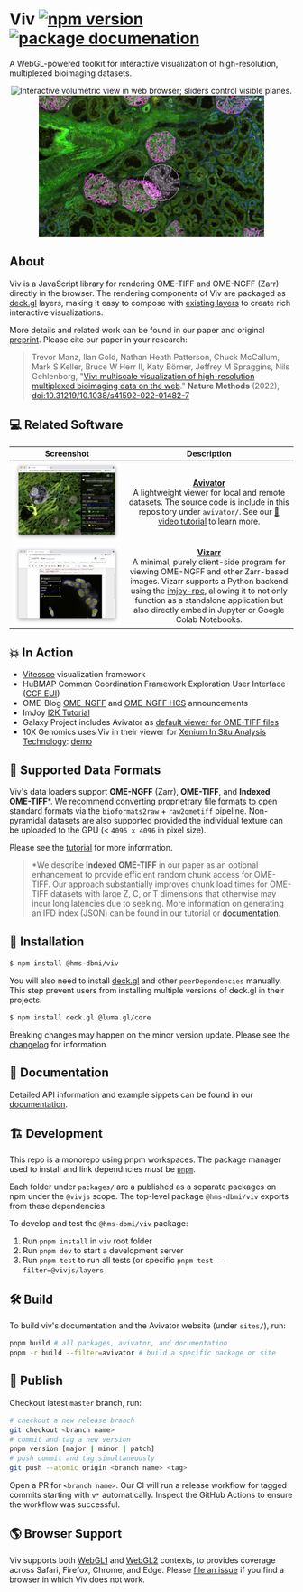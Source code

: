 # Viv [![npm version](https://badge.fury.io/js/%40hms-dbmi%2Fviv.svg)](https://badge.fury.io/js/%40hms-dbmi%2Fviv) [![package documenation](https://img.shields.io/badge/package-documentation-blue)](http://viv.gehlenborglab.org)

A WebGL-powered toolkit for interactive visualization of high-resolution, multiplexed bioimaging datasets.

<p align="center">
<img src="https://github.com/hms-dbmi/viv/raw/master/sites/docs/src/3d-slicing.gif" alt="Interactive volumetric view in web browser; sliders control visible planes." width="400"/> <img src="https://github.com/hms-dbmi/viv/raw/master/sites/docs/src/glomerular-lens.png" alt="Multi-channel rendering of high-resolution microscopy dataset" width="400"/>
</p>

## About

Viv is a JavaScript library for rendering OME-TIFF and OME-NGFF (Zarr) directly in the browser.
The rendering components of Viv are packaged as [deck.gl](https://deck.gl) layers, making it
easy to compose with [existing layers](https://deck.gl/docs/api-reference/layers)
to create rich interactive visualizations.

More details and related work can be found in our paper and original [preprint](https://osf.io/wd2gu/). Please cite our paper in your research:

> Trevor Manz, Ilan Gold, Nathan Heath Patterson, Chuck McCallum, Mark S Keller, Bruce W Herr II, Katy Börner, Jeffrey M Spraggins, Nils Gehlenborg,
> "[Viv: multiscale visualization of high-resolution multiplexed bioimaging data on the web](https://www.nature.com/articles/s41592-022-01482-7)."
> **Nature Methods** (2022), [doi:10.31219/10.1038/s41592-022-01482-7](https://doi.org/10.1038/s41592-022-01482-7)

## 💻 Related Software

| Screenshot   |     Description    |
:-------------------------:|:-------------------------:
<img src="https://github.com/hms-dbmi/viv/raw/master/sites/docs/src/avivator-browser.png" alt="Avivator viewer running in Chrome"/> | [**Avivator**](http://avivator.gehlenborglab.org) <br> A lightweight viewer for local and remote datasets. The source code is include in this repository under `avivator/`. See our [🎥 video tutorial](https://www.youtube.com/watch?v=_GES8BTzyWc) to learn more.
<img src="https://github.com/hms-dbmi/viv/raw/master/sites/docs/src/vizarr-browser.png" alt="Vizarr viewer running in Jupyter Notebook"/> | [**Vizarr**](https://github.com/hms-dbmi/vizarr) <br> A minimal, purely client-side program for viewing OME-NGFF and other Zarr-based images. Vizarr supports a Python backend using the [imjoy-rpc](https://github.com/imjoy-team/imjoy-rpc), allowing it to not only function as a standalone application but also directly embed in Jupyter or Google Colab Notebooks.

## 💥 In Action

- [Vitessce](http://vitessce.io) visualization framework
- HuBMAP Common Coordination Framework Exploration User Interface ([CCF EUI](https://github.com/hubmapconsortium/ccf-ui))
- OME-Blog [OME-NGFF](https://blog.openmicroscopy.org/file-formats/community/2020/11/04/zarr-data/) and
[OME-NGFF HCS](https://blog.openmicroscopy.org/file-formats/community/2020/12/01/zarr-hcs/) announcements
- ImJoy [I2K Tutorial](https://imjoy.io/docs/#/i2k_tutorial?id=open-integration-with-imjoy)
- Galaxy Project includes Avivator as [default viewer for OME-TIFF files](https://docs.galaxyproject.org/en/release_21.05/releases/21.05_announce_user.html#new-datatypes)
- 10X Genomics uses Viv in their viewer for [Xenium In Situ Analysis Technology](https://www.10xgenomics.com/in-situ-technology): [demo](https://xenium.10xgenomics.com/?image=s3/10x.files/xenium/preview/hbreast/experiment.xenium&z=17&cell_f=true&cell_c=groups)

## 💾 Supported Data Formats

Viv's data loaders support **OME-NGFF** (Zarr), **OME-TIFF**, and **Indexed OME-TIFF**\*.
We recommend converting proprietrary file formats to open standard formats via the
`bioformats2raw` + `raw2ometiff` pipeline. Non-pyramidal datasets are also supported 
provided the individual texture can be uploaded to the GPU (< `4096 x 4096` in pixel size).

Please see the [tutorial](./tutorial/README.md) for more information.

> \*We describe **Indexed OME-TIFF** in our paper as an optional enhancement to provide
> efficient random chunk access for OME-TIFF. Our approach substantially improves chunk
> load times for OME-TIFF datasets with large Z, C, or T dimensions that otherwise may 
> incur long latencies due to seeking. More information on generating an IFD index (JSON) can
> be found in our tutorial or [documentation](http://viv.gehlenborglab.org/#data-preparation).

## 💽 Installation

```bash
$ npm install @hms-dbmi/viv
```

You will also need to install [deck.gl](https://deck.gl) and other `peerDependencies` manually.
This step prevent users from installing multiple versions of deck.gl in their projects.

```bash
$ npm install deck.gl @luma.gl/core
```

Breaking changes may happen on the minor version update.
Please see the [changelog](https://github.com/hms-dbmi/viv/blob/master/CHANGELOG.md) for information.

## 📖 Documentation

Detailed API information and example sippets can be found in our [documentation](http://viv.gehlenborglab.org).

## 🏗️  Development

This repo is a monorepo using pnpm workspaces. The package manager used to install and link dependncies _must_ be [`pnpm`](https://pnpm.io/).

Each folder under `packages/` are a published as a separate packages on npm under the `@vivjs` scope. The top-level package `@hms-dbmi/viv` exports from these dependencies.

To develop and test the `@hms-dbmi/viv` package:

1. Run `pnpm install` in `viv` root folder
2. Run `pnpm dev` to start a development server
3. Run `pnpm test` to run all tests (or specific `pnpm test --filter=@vivjs/layers`

## 🛠️  Build

To build viv's documentation and the Avivator website (under `sites/`), run:

```sh
pnpm build # all packages, avivator, and documentation
pnpm -r build --filter=avivator # build a specific package or site
```

## 📄 Publish

Checkout latest `master` branch, run:

```sh
# checkout a new release branch
git checkout <branch name>
# commit and tag a new version
pnpm version [major | minor | patch]
# push commit and tag simultaneously
git push --atomic origin <branch name> <tag>
```

Open a PR for `<branch name>`. Our CI will run a release workflow for tagged commits starting
with `v*` automatically. Inspect the GitHub Actions to ensure the workflow was successful.

## 🌎 Browser Support

Viv supports both [WebGL1](https://caniuse.com/?search=webgl) and [WebGL2](https://caniuse.com/?search=webgl2) 
contexts, to provides coverage across Safari, Firefox, Chrome, and Edge. Please
[file an issue](https://github.com/hms-dbmi/viv/issues/new) if you find a browser
in which Viv does not work.
